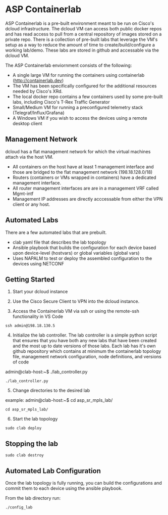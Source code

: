 # ASP Containerlab
ASP Containerlab is a pre-built environment meant to be run on Cisco's dcloud infrastructure.  The dcloud VM can access both public docker repos and has read access to pull from a  central repository of images stored on a private repo.  There is a collection of pre-built labs that leverage the VM's setup as a way to reduce the amount of time to create/build/configure a working lab/demo. These labs are stored in github and accessable via the dcloud VM. 

The ASP Containerlab enviornment consists of the following:
- A single large VM for running the containers using containerlab (http://containerlab.dev)
 - The VM has been specifically configured for the additional resources needed by Cisco's XRd.
 - The local docker repo contains a few containers used by some pre-built labs, including Cisco's T-Rex Traffic Generator 
- Small/Medium VM for running a preconfigured telemetry stack (Telegraf/Influx/Grafana)
- A Windows VM if you wish to access the devices using a remote desktop client

## Management Network
dcloud has a flat management network for which the virtual machines attach via the host VM.  
- All containers on the host have at least 1 management interface and those are bridged to the flat management network (198.18.128.0/18)
- Routers (containers or VMs wrapped in containers) have a dedicated management interface. 
- All router management interfaces are are in a management VRF called Mgmt-intf
- Management IP addresses are directly acccessable from either the VPN client or any host. 

## Automated Labs
There are a few automated labs that are prebuilt.  
- clab yaml file that describes the lab topology
- Ansible playbook that builds the configuration for each device based upon device-level (hostvars) or global variables (global vars)
- Uses NAPALM to test or deploy the assembled configuration to the devices using NETCONF

## Getting Started
1. Start your dcloud instance

2. Use the Cisco Secure Client to VPN into the dcloud instance.  

3. Access the Containerlab VM via ssh or using the remote-ssh functionality in VS Code
```
ssh admin@198.18.130.5
```

4. Initialize the lab controller.
The lab controller is a simple python script that ensures that you have both any new labs that have been created and the most up to date versions of those labs.
Each lab has it's own github repository which contains at minimum the containerlab topology file, management network configuration, node definitions, and versions of code

admin@clab-host:~$ ./lab_controller.py

```
./lab_controller.py
```

5. Change directories to the desired lab

example: 
admin@clab-host:~$ cd asp_sr_mpls_lab/

```
cd asp_sr_mpls_lab/
```

6. Start the lab topology 
```
sudo clab deploy
```

## Stopping the lab

```
sudo clab destroy
```

## Automated Lab Configuration 
Once the lab topology is fully running, you can build the configurations and commit them to each device using the ansible playbook. 

From the lab directory run:

```
./config_lab
```
